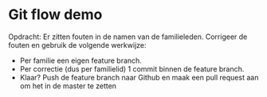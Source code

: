 # Git flow demo

Opdracht: Er zitten fouten in de namen van de familieleden. Corrigeer de fouten en gebruik de volgende werkwijze:

- Per familie een eigen feature branch.
- Per correctie (dus per familielid) 1 commit binnen de feature branch.
- Klaar? Push de feature branch naar Github en maak een pull request aan om het in de master te zetten
